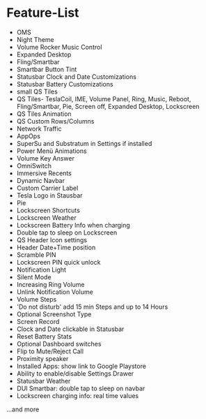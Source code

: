 # Feature-List

- OMS
- Night Theme
- Volume Rocker Music Control
- Expanded Desktop
- Fling/Smartbar
- Smartbar Button Tint
- Statusbar Clock and Date Customizations
- Statusbar Battery Customizations
- small QS Tiles
- QS Tiles- TeslaCoil, IME, Volume Panel, Ring, Music, Reboot, Fling/Smartbar, Pie, Screen off, Expanded Desktop, Lockscreen
- QS Tiles Animation
- QS Custom Rows/Columns
- Network Traffic
- AppOps
- SuperSu and Substratum in Settings if installed
- Power Menü Animations
- Volume Key Answer
- OmniSwitch
- Immersive Recents
- Dynamic Navbar
- Custom Carrier Label
- Tesla Logo in Stausbar
- Pie
- Lockscreen Shortcuts
- Lockscreen Weather
- Lockscreen Battery Info when charging
- Double tap to sleep on Lockscreen
- QS Header Icon settings
- Header Date+Time position
- Scramble PIN
- Lockscreen PIN quick unlock
- Notification Light
- Silent Mode
- Increasing Ring Volume
- Unlink Notification Volume
- Volume Steps
- 'Do not disturb' add 15 min Steps and up to 14 Hours
- Optional Screenshot Type
- Screen Record
- Clock and Date clickable in Statusbar
- Reset Battery Stats
- Optional Dashboard switches
- Flip to Mute/Reject Call
- Proximity speaker
- Installed Apps: show link to Google Playstore
- Ability to enable/disable Settings Drawer
- Statusbar Weather
- DUI Smartbar: double tap to sleep on navbar
- Lockscreen charging info: real time values

...and more
